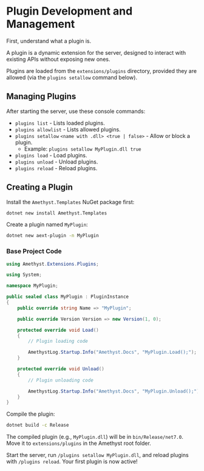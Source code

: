 # Plugin Development and Management

First, understand what a plugin is.

A plugin is a dynamic extension for the server, designed to interact with existing APIs without exposing new ones.

Plugins are loaded from the `extensions/plugins` directory, provided they are allowed (via the `plugins setallow` command below).

## Managing Plugins

After starting the server, use these console commands:
- `plugins list` - Lists loaded plugins.
- `plugins allowlist` - Lists allowed plugins.
- `plugins setallow` `<name with .dll> <true | false>` - Allow or block a plugin.
  - Example: `plugins setallow MyPlugin.dll true`
- `plugins load` - Load plugins.
- `plugins unload` - Unload plugins.
- `plugins reload` - Reload plugins.

## Creating a Plugin
Install the `Amethyst.Templates` NuGet package first:
```bash
dotnet new install Amethyst.Templates
```

Create a plugin named `MyPlugin`:
```bash
dotnet new aext-plugin -n MyPlugin
```

### Base Project Code
```cs
using Amethyst.Extensions.Plugins;

using System;

namespace MyPlugin;

public sealed class MyPlugin : PluginInstance
{
    public override string Name => "MyPlugin";

    public override Version Version => new Version(1, 0);

    protected override void Load()
    {
        // Plugin loading code

        AmethystLog.Startup.Info("Amethyst.Docs", "MyPlugin.Load();");
    }

    protected override void Unload()
    {
        // Plugin unloading code

        AmethystLog.Startup.Info("Amethyst.Docs", "MyPlugin.Unload();");
    }
}
```

Compile the plugin:
```bash
dotnet build -c Release
```

The compiled plugin (e.g., `MyPlugin.dll`) will be in `bin/Release/net7.0`. Move it to `extensions/plugins` in the Amethyst root folder.

Start the server, run `/plugins setallow MyPlugin.dll`, and reload plugins with `/plugins reload`. Your first plugin is now active!